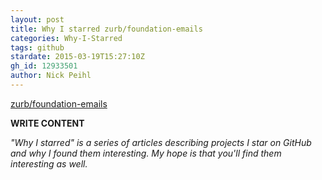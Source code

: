 ```yaml
---
layout: post
title: Why I starred zurb/foundation-emails
categories: Why-I-Starred
tags: github
stardate: 2015-03-19T15:27:10Z
gh_id: 12933501
author: Nick Peihl
---
```


[zurb/foundation-emails](star.repo.html_url)

**WRITE CONTENT**

*"Why I starred" is a series of articles describing projects I star on GitHub and why I found them interesting. My hope is that you'll find them interesting as well.*

